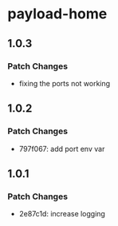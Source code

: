 # payload-home

## 1.0.3

### Patch Changes

- fixing the ports not working

## 1.0.2

### Patch Changes

- 797f067: add port env var

## 1.0.1

### Patch Changes

- 2e87c1d: increase logging

